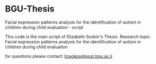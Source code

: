 # BGU-Thesis
Facial expression patterns analysis for the identification of autism in children during child evaluation - script

This code is the main script of Elizabeth Soskin's Thesis.
Research topic: Facial expression patterns analysis for the identification of autism in children during child evaluation

for questions please contact: lizaokop@post.bgu.ac.il
